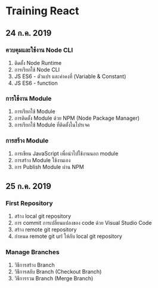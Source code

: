 # Training React

## 24 ก.ค. 2019
### ควบคุมและใช้งาน Node CLI
1. ติดตั้ง Node Runtime
2. การเรียกใช้ Node CLI
3. JS ES6 - ตัวแปร และค่าคงที่ (Variable & Constant)
4. JS ES6 - function

### การใช้งาน Module 

1. การเรียกใช้ Module
2. การติดตั้ง Module ด้วย NPM (Node Package Manager)
3. การเรียกใช้ Module ที่ติดตั้งในโปรเจค

### การสร้าง Module 

1. การเขียน JavaScript เพื่อนำไปใช้งานนอก module
2. การสร้าง Module ใช้งานเอง
3. การ Publish Module ผ่าน NPM

## 25 ก.ค. 2019

### First Repository

1. สร้าง local git repository
2. การ commit การเปลี่ยนแปลงของ code ด้วย Visual Studio Code
3. สร้าง remote git repository
4. กำหนด remote git url ให้กับ local git repository

### Manage Branches

1. วิธีการสร้าง Branch
2. วิธีการสลับ Branch (Checkout Branch)
3. วิธีการรวม Branch (Merge Branch)